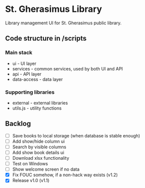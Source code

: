 # St. Gherasimus Library

Library management UI for St. Gherasimus public library.

## Code structure in /scripts

### Main stack
- ui - UI layer
- services - common services, used by both UI and API
- api - API layer
- data-access - data layer

### Supporting libraries
- external - external libraries
- utils.js - utility functions

## Backlog

- [ ] Save books to local storage (when database is stable enough)
- [ ] Add show/hide column ui
- [ ] Search by visible columns
- [ ] Add show book details ui
- [ ] Download xlsx functionality
- [ ] Test on Windows
- [ ] Show welcome screen if no data
- [x] Fix FOUC somehow, if a non-hack way exists (v1.2)
- [x] Release v1.0 (v1.1)
